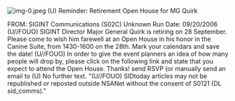 ![img-0.jpeg](img-0.jpeg)
(U) Reminder: Retirement Open House for MG Quirk

FROM: SIGINT Communications (S02C)
Unknown
Run Date: 09/20/2006
(U//FOUO) SIGINT Director Major General Quirk is retiring on 28 September. Please come to wish him farewell at an Open House in his honor in the Canine Suite, from 1430-1600 on the 28th. Mark your calendars and save the date!
(U//FOUO) In order to give the event planners an idea of how many people will drop by, please click on the following link and state that you expect to attend the Open House. Thanks!
send RSVP (or manually send an email to
(U) No further text.
"(U//FOUO) SIDtoday articles may not be republished or reposted outside NSANet without the consent of S0121 (DL sid_comms)."
